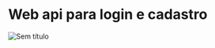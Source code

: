 # Web api para login e cadastro
![Sem título](https://user-images.githubusercontent.com/107078329/236739529-e1d168bf-98cc-4b4b-a9c3-695379b507cc.png)
